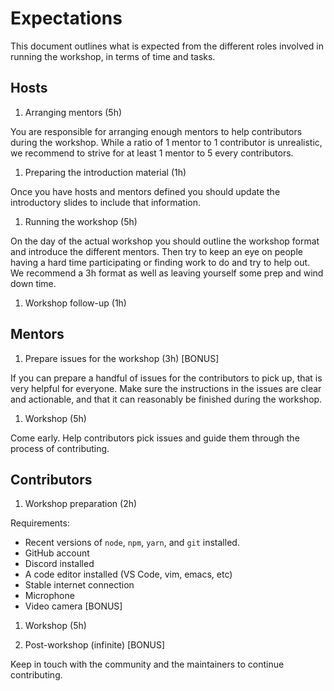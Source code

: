 # Expectations

This document outlines what is expected from the different roles involved in running the workshop, in terms of time and tasks.

## Hosts

1. Arranging mentors (5h)

You are responsible for arranging enough mentors to help contributors during the workshop.
While a ratio of 1 mentor to 1 contributor is unrealistic, we recommend to strive for at least 1 mentor to 5 every contributors.

1. Preparing the introduction material (1h)

Once you have hosts and mentors defined you should update the introductory slides to include that information.

1. Running the workshop (5h)

On the day of the actual workshop you should outline the workshop format and introduce the different mentors.
Then try to keep an eye on people having a hard time participating or finding work to do and try to help out.
We recommend a 3h format as well as leaving yourself some prep and wind down time.

1. Workshop follow-up (1h)

## Mentors

1. Prepare issues for the workshop (3h) [BONUS]

If you can prepare a handful of issues for the contributors to pick up, that is very helpful for everyone.
Make sure the instructions in the issues are clear and actionable, and that it can reasonably be finished during the workshop.

1. Workshop (5h)

Come early. Help contributors pick issues and guide them through the process of contributing.


## Contributors

1. Workshop preparation (2h)

Requirements: 
- Recent versions of `node`, `npm`, `yarn`, and `git` installed.
- GitHub account
- Discord installed
- A code editor installed (VS Code, vim, emacs, etc)
- Stable internet connection
- Microphone
- Video camera [BONUS]

1. Workshop (5h)

1. Post-workshop (infinite) [BONUS]

Keep in touch with the community and the maintainers to continue contributing.
